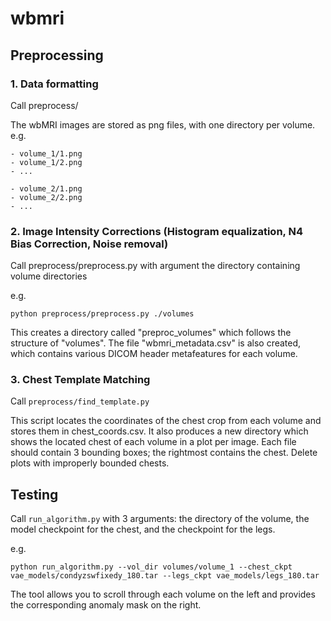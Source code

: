 # wbmri

## Preprocessing




### 1. Data formatting 
  Call preprocess/

  The wbMRI images are stored as png files, with one directory per volume.
  e.g. 
  
    - volume_1/1.png
    - volume_1/2.png
    - ...

    - volume_2/1.png
    - volume_2/2.png
    - ...


 
 
### 2. Image Intensity Corrections (Histogram equalization, N4 Bias Correction, Noise removal)

  Call preprocess/preprocess.py with argument the directory containing volume directories

  e.g. 
  ```
  python preprocess/preprocess.py ./volumes
  ```
  This creates a directory called "preproc_volumes" which follows the structure of "volumes".
  The file "wbmri_metadata.csv" is also created, which contains various DICOM header metafeatures for each volume.
  
  
  
### 3. Chest Template Matching
  Call `preprocess/find_template.py`
  
  This script locates the coordinates of the chest crop from each volume and stores them in chest_coords.csv.
  It also produces a new directory which shows the located chest of each volume in a plot per image. 
  Each file should contain 3 bounding boxes; the rightmost contains the chest. 
  Delete plots with improperly bounded chests.

  

## Testing

  Call `run_algorithm.py` with 3 arguments: the directory of the volume, the model checkpoint for the chest, and the checkpoint for the legs.
  
  e.g. 
  ```
  python run_algorithm.py --vol_dir volumes/volume_1 --chest_ckpt vae_models/condyzswfixedy_180.tar --legs_ckpt vae_models/legs_180.tar
  ```
  The tool allows you to scroll through each volume on the left and provides the corresponding anomaly mask on the right.
